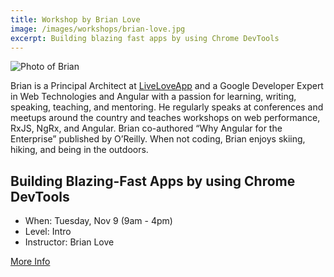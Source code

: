 ```yaml
---
title: Workshop by Brian Love
image: /images/workshops/brian-love.jpg 
excerpt: Building blazing fast apps by using Chrome DevTools
---
```

<div class="speaker"><div class="speaker-photo"><img src="/images/workshops/brian-love.jpg" alt="Photo of Brian"/></div></div>

Brian is a Principal Architect at [LiveLoveApp](https://liveloveapp.com/) and a Google Developer Expert in Web Technologies and Angular with a passion for learning, writing, speaking, teaching, and mentoring. He regularly speaks at conferences and meetups around the country and teaches workshops on web performance, RxJS, NgRx, and Angular. Brian co-authored “Why Angular for the Enterprise” published by O’Reilly. When not coding, Brian enjoys skiing, hiking, and being in the outdoors.

## Building Blazing-Fast Apps by using Chrome DevTools

* When: Tuesday, Nov 9 (9am - 4pm)
* Level: Intro
* Instructor: Brian Love

<span class="cta secondary"><a href="/workshops/js-perf">More Info</a></span>